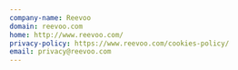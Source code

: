```yaml
---
company-name: Reevoo
domain: reevoo.com
home: http://www.reevoo.com/
privacy-policy: https://www.reevoo.com/cookies-policy/
email: privacy@reevoo.com
---
```




